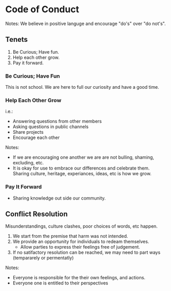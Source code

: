 
# Code of Conduct

Notes:
We believe in positive languge and encourage "do's" over "do not's".

## Tenets

 1. Be Curious; Have fun.
 2. Help each other grow.
 3. Pay it forward.

### Be Curious; Have Fun
This is not school. We are here to full our curiosity and have a good time.

### Help Each Other Grow
i.e.:
 - Answering questions from other members
 - Asking questions in public channels
 - Share projects
 - Encourage each other

Notes:
 - If we are encouraging one another we are are not bulling, shaming, excluding, etc.
 - It is okay for use to embrace our differences and celebrate them. Sharing culture, heritage, experiances, ideas, etc is how we grow.

### Pay It Forward

 - Sharing knowledge out side our community.

## Conflict Resolution
Misunderstandings, culture clashes, poor choices of words, etc happen.

 1. We start from the premise that harm was not intended.
 2. We provide an opportunity for individuals to redeam themselves.
	 - Allow parties to express their feelings free of judgement.
 3. If no satifactory resolution can be reached, we may need to part ways (tempararely or permentatly) 

Notes:
 - Everyone is responsible for the their own feelings, and actions.
 - Everyone one is entitled to their perspectives

<!--stackedit_data:
eyJoaXN0b3J5IjpbLTc5NDQ1MzI3MiwxNjI5NjM1MTcsNDk5MT
k5ODZdfQ==
-->